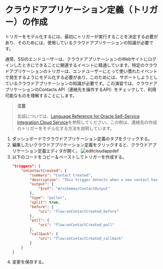 # クラウドアプリケーション定義（トリガー）の作成

トリガーをモデル化するには、最初にトリガーが実行することを決定する必要があり、そのためには、使用しているクラウドアプリケーションの知識が必要です。

通常、SSIのエンドユーザーは、クラウドアプリケーションのWebサイトにログインしたときにできることに関連するイベントに精通しています。特定のクラウドアプリケーションのトリガーは、エンドユーザーにとって使い慣れたイベントで発生するようにモデル化する必要があり、このためには、サポートしようとしているクラウドアプリケーションの知識が必要です。この演習では、クラウドアプリケーションのContacts API（連絡先を操作するAPI）をチェックして、利用可能なものを理解することにします。

> **注意**
>
> 言語については、[Language Reference for Oracle Self-Service Integration Cloud Service](https://docs.oracle.com/en/cloud/paas/self-service-integration-cloud/ssidg/oracle-self-service-integration-connector-definition-language.html)を参照してください。この例は、連絡先の作成のトリガーをモデル化する方法を説明しています。

1. ダッシュボードでクラウドアプリケーション定義のタブをクリックする。
2. 編集したいクラウドアプリケーション定義をクリックすると、クラウドアプリケーション定義エディタが開く。
    ![editcloudappdef](https://docs.oracle.com/en/cloud/paas/self-service-integration-cloud/ssiag/img/editcloudappdef.png)
3. 以下のコードをコピー＆ペーストしてトリガーを作成する。
    ```json
    "triggers": {
        "onContactCreated": {
            "summary": "Contact Created",
            "description": "This trigger detects when a new contact has been created.",
            "output": {
                "$ref": "#/schemas/ContactOutput"
            },
            "type": "poller",
            "split": true,
            "before": {
                "uri": "flow:onContactCreated_before"
            },
            "poll": {
                "uri": "flow:onContactCreated_poll"
            },
            "callback": {
                "uri": "flow:onContactCreated_callback"
            }
        }
    }
    ```
4. 変更を保存する。
